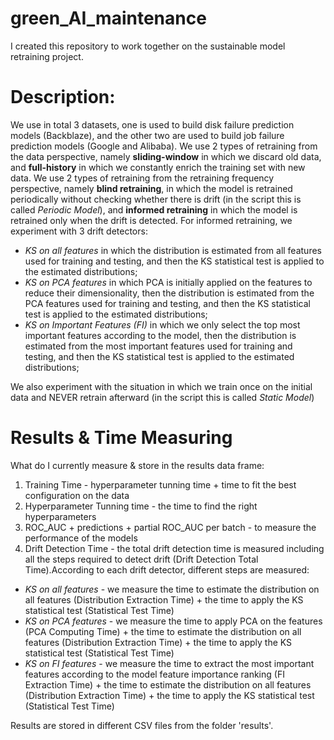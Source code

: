 # green_AI_maintenance
I created this repository to work together on the sustainable model retraining project.

# Description:
We use in total 3 datasets, one is used to build disk failure prediction models (Backblaze), and the other two are used to build job failure prediction models (Google and Alibaba). We use 2 types of retraining from the data perspective, namely **sliding-window** in which we discard old data, and **full-history** in which we constantly enrich the training set with new data. We use 2 types of retraining from the retraining frequency perspective, namely **blind retraining**, in which the model is retrained periodically without checking whether there is drift (in the script this is called _Periodic Model_), and **informed retraining** in which the model is retrained only when the drift is detected. For informed retraining, we experiment with 3 drift detectors:  

- _KS on all features_ in which the distribution is estimated from all features used for training and testing, and then the KS statistical test is applied to the estimated distributions;
- _KS on PCA features_ in which PCA is initially applied on the features to reduce their dimensionality, then the distribution is estimated from the PCA features used for training and testing, and then the KS statistical test is applied to the estimated distributions;
- _KS on Important Features (FI)_ in which we only select the top most important features according to the model, then the distribution is estimated from the most important features used for training and testing, and then the KS statistical test is applied to the estimated distributions;

We also experiment with the situation in which we train once on the initial data and NEVER retrain afterward (in the script this is called _Static Model_)

# Results & Time Measuring
What do I currently measure & store in the results data frame:

1. Training Time - hyperparameter tunning time + time to fit the best configuration on the data
2. Hyperparameter Tunning time - the time to find the right hyperparameters
3. ROC_AUC + predictions + partial ROC_AUC per batch - to measure the performance of the models
4. Drift Detection Time - the total drift detection time is measured including all the steps required to detect drift (Drift Detection Total Time).According to each drift detector, different steps are measured:

- _KS on all features_ - we measure the time to estimate the distribution on all features (Distribution Extraction Time) + the time to apply the KS statistical test (Statistical Test Time)
- _KS on PCA features_ - we measure the time to apply PCA on the features (PCA Computing Time) + the time to estimate the distribution on all features (Distribution Extraction Time) + the time to apply the KS statistical test (Statistical Test Time)
- _KS on FI features_ - we measure the time to extract the most important features according to the model feature importance ranking (FI Extraction Time) + the time to estimate the distribution on all features (Distribution Extraction Time) + the time to apply the KS statistical test (Statistical Test Time)

Results are stored in different CSV files from the folder 'results'.
